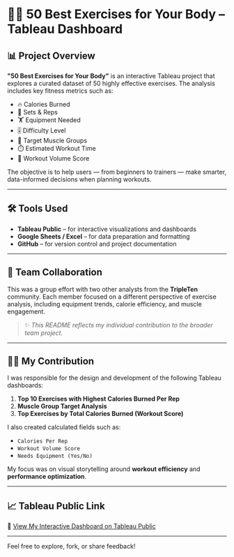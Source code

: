 # 🏋️‍♀️ 50 Best Exercises for Your Body – Tableau Dashboard

## 📊 Project Overview  
**"50 Best Exercises for Your Body"** is an interactive Tableau project that explores a curated dataset of 50 highly effective exercises. The analysis includes key fitness metrics such as:

- 🔥 Calories Burned
- 🔁 Sets & Reps
- 🏋️ Equipment Needed
- 🎚️ Difficulty Level
- 💪 Target Muscle Groups
- ⏱️ Estimated Workout Time
- 🧮 Workout Volume Score

The objective is to help users — from beginners to trainers — make smarter, data-informed decisions when planning workouts.

---

## 🛠️ Tools Used
- **Tableau Public** – for interactive visualizations and dashboards  
- **Google Sheets / Excel** – for data preparation and formatting  
- **GitHub** – for version control and project documentation

---

## 👥 Team Collaboration  
This was a group effort with two other analysts from the **TripleTen** community. Each member focused on a different perspective of exercise analysis, including equipment trends, calorie efficiency, and muscle engagement.

> ✨ _This README reflects my individual contribution to the broader team project._

---

## 🙋‍♀️ My Contribution
I was responsible for the design and development of the following Tableau dashboards:

1. **Top 10 Exercises with Highest Calories Burned Per Rep**  
2. **Muscle Group Target Analysis**  
3. **Top Exercises by Total Calories Burned (Workout Score)**  

I also created calculated fields such as:
- `Calories Per Rep`
- `Workout Volume Score`
- `Needs Equipment (Yes/No)`

My focus was on visual storytelling around **workout efficiency** and **performance optimization**.

---

## 📈 Tableau Public Link  
🔗 [View My Interactive Dashboard on Tableau Public](https://public.tableau.com/app/profile/shal.ko/viz/May25CodePudding/Story1?publish=yes)

---

Feel free to explore, fork, or share feedback!
